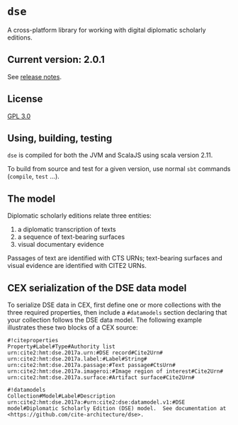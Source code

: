 # `dse`

A cross-platform library for working with digital diplomatic scholarly editions.

## Current version: 2.0.1

See [release notes](releases.md).

## License

[GPL 3.0](https://opensource.org/licenses/gpl-3.0.html)

## Using, building, testing

`dse` is compiled for both the JVM and ScalaJS using scala version  2.11.

To build from source and test for a given version, use normal `sbt` commands (`compile`, `test` ...).


## The model

Diplomatic scholarly editions relate three entities:

1. a diplomatic transcription of texts
2. a sequence of text-bearing surfaces
3. visual documentary evidence

Passages of text are identified with CTS URNs;  text-bearing surfaces and visual evidence are identified with CITE2 URNs.


## CEX serialization of the DSE data model

To serialize DSE data in CEX, first define one or more collections with the three required  properties, then include a `#datamodels` section declaring that your collection follows the DSE data model. The following example illustrates these two blocks of a CEX source:


    #!citeproperties
    Property#Label#Type#Authority list
    urn:cite2:hmt:dse.2017a.urn:#DSE record#Cite2Urn#
    urn:cite2:hmt:dse.2017a.label:#Label#String#
    urn:cite2:hmt:dse.2017a.passage:#Text passage#CtsUrn#
    urn:cite2:hmt:dse.2017a.imageroi:#Image region of interest#Cite2Urn#
    urn:cite2:hmt:dse.2017a.surface:#Artifact surface#Cite2Urn#

    #!datamodels
    Collection#Model#Label#Description
    urn:cite2:hmt:dse.2017a:#urn:cite2:dse:datamodel.v1:#DSE model#Diplomatic Scholarly Edition (DSE) model.  See documentation at <https://github.com/cite-architecture/dse>.

